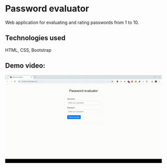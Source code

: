 # Password evaluator

Web application for evaluating and rating passwords from 1 to 10.

## Technologies used
HTML, CSS, Bootstrap

## Demo video:
![Demo video](demo.gif)